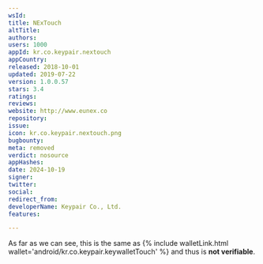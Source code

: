 ```yaml
---
wsId: 
title: NExTouch
altTitle: 
authors: 
users: 1000
appId: kr.co.keypair.nextouch
appCountry: 
released: 2018-10-01
updated: 2019-07-22
version: 1.0.0.57
stars: 3.4
ratings: 
reviews: 
website: http://www.eunex.co
repository: 
issue: 
icon: kr.co.keypair.nextouch.png
bugbounty: 
meta: removed
verdict: nosource
appHashes: 
date: 2024-10-19
signer: 
twitter: 
social: 
redirect_from: 
developerName: Keypair Co., Ltd.
features: 

---
```


As far as we can see, this is the same as
{% include walletLink.html wallet='android/kr.co.keypair.keywalletTouch' %} and thus is **not verifiable**.
